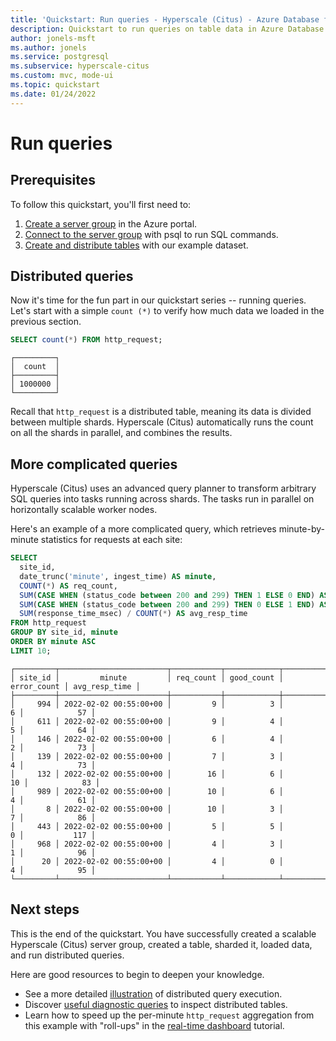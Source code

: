 ```yaml
---
title: 'Quickstart: Run queries - Hyperscale (Citus) - Azure Database for PostgreSQL'
description: Quickstart to run queries on table data in Azure Database for PostgreSQL - Hyperscale (Citus).
author: jonels-msft
ms.author: jonels
ms.service: postgresql
ms.subservice: hyperscale-citus
ms.custom: mvc, mode-ui
ms.topic: quickstart
ms.date: 01/24/2022
---
```


# Run queries

## Prerequisites

To follow this quickstart, you'll first need to:

1. [Create a server group](quickstart-create-portal.md) in the Azure portal.
2. [Connect to the server group](quickstart-connect-psql.md) with psql to
   run SQL commands.
3. [Create and distribute tables](quickstart-distribute-tables.md) with our
   example dataset.

## Distributed queries

Now it's time for the fun part in our quickstart series -- running queries.
Let's start with a simple `count (*)` to verify how much data we loaded in
the previous section.

```sql
SELECT count(*) FROM http_request;
```

```
┌─────────┐
│  count  │
├─────────┤
│ 1000000 │
└─────────┘
```

Recall that `http_request` is a distributed table, meaning its data is divided
between multiple shards. Hyperscale (Citus) automatically runs the count on all
the shards in parallel, and combines the results.

## More complicated queries

Hyperscale (Citus) uses an advanced query planner to transform arbitrary SQL
queries into tasks running across shards. The tasks run in parallel on
horizontally scalable worker nodes.

Here's an example of a more complicated query, which retrieves minute-by-minute
statistics for requests at each site:

```sql
SELECT
  site_id,
  date_trunc('minute', ingest_time) AS minute,
  COUNT(*) AS req_count,
  SUM(CASE WHEN (status_code between 200 and 299) THEN 1 ELSE 0 END) AS good_count,
  SUM(CASE WHEN (status_code between 200 and 299) THEN 0 ELSE 1 END) AS error_count,
  SUM(response_time_msec) / COUNT(*) AS avg_resp_time
FROM http_request
GROUP BY site_id, minute
ORDER BY minute ASC
LIMIT 10;
```

```
┌─────────┬────────────────────────┬───────────┬────────────┬─────────────┬───────────────┐
│ site_id │         minute         │ req_count │ good_count │ error_count │ avg_resp_time │
├─────────┼────────────────────────┼───────────┼────────────┼─────────────┼───────────────┤
│     994 │ 2022-02-02 00:55:00+00 │         9 │          3 │           6 │            57 │
│     611 │ 2022-02-02 00:55:00+00 │         9 │          4 │           5 │            64 │
│     146 │ 2022-02-02 00:55:00+00 │         6 │          4 │           2 │            73 │
│     139 │ 2022-02-02 00:55:00+00 │         7 │          3 │           4 │            73 │
│     132 │ 2022-02-02 00:55:00+00 │        16 │          6 │          10 │            83 │
│     989 │ 2022-02-02 00:55:00+00 │        10 │          6 │           4 │            61 │
│       8 │ 2022-02-02 00:55:00+00 │        10 │          3 │           7 │            86 │
│     443 │ 2022-02-02 00:55:00+00 │         5 │          5 │           0 │           117 │
│     968 │ 2022-02-02 00:55:00+00 │         4 │          3 │           1 │            96 │
│      20 │ 2022-02-02 00:55:00+00 │         4 │          0 │           4 │            95 │
└─────────┴────────────────────────┴───────────┴────────────┴─────────────┴───────────────┘
```

## Next steps

This is the end of the quickstart. You have successfully created a scalable
Hyperscale (Citus) server group, created a table, sharded it, loaded data,
and run distributed queries.

Here are good resources to begin to deepen your knowledge.

* See a more detailed [illustration](tutorial-shard.md) of distributed query
  execution.
* Discover [useful diagnostic queries](howto-useful-diagnostic-queries.md) to
  inspect distributed tables.
* Learn how to speed up the per-minute `http_request` aggregation from this
  example with "roll-ups" in the [real-time
  dashboard](tutorial-design-database-realtime.md) tutorial.
